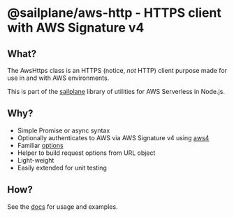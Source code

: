 # @sailplane/aws-http - HTTPS client with AWS Signature v4

## What?
The AwsHttps class is an HTTPS (notice, *not* HTTP) client purpose made for use in and with AWS environments.

This is part of the [sailplane](https://github.com/rackspace/sailplane) library of
utilities for AWS Serverless in Node.js.

## Why?
- Simple Promise or async syntax
- Optionally authenticates to AWS via AWS Signature v4 using [aws4](https://www.npmjs.com/package/aws4)
- Familiar [options](https://nodejs.org/api/http.html#http_http_request_options_callback>)
- Helper to build request options from URL object
- Light-weight
- Easily extended for unit testing

## How?
See the [docs](https://github.com/rackspace/sailplane/blob/master/README.md) for usage and examples.
